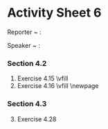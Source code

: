 # Activity Sheet 6

Reporter
  ~ :

Speaker
  ~ :

### Section 4.2

1. Exercise 4.15
\vfill
2. Exercise 4.16
\vfill
\newpage

### Section 4.3

3. Exercise 4.28
